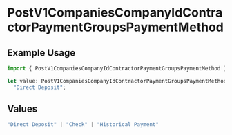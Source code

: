 # PostV1CompaniesCompanyIdContractorPaymentGroupsPaymentMethod

## Example Usage

```typescript
import { PostV1CompaniesCompanyIdContractorPaymentGroupsPaymentMethod } from "openapi/models/operations";

let value: PostV1CompaniesCompanyIdContractorPaymentGroupsPaymentMethod =
  "Direct Deposit";
```

## Values

```typescript
"Direct Deposit" | "Check" | "Historical Payment"
```